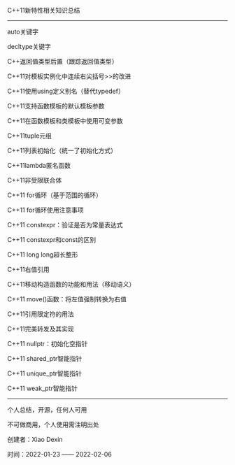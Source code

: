C++11新特性相关知识总结
*********************************************

auto关键字

decltype关键字

C++返回值类型后置（跟踪返回值类型）

C++11对模板实例化中连续右尖括号>>的改进

C++11使用using定义别名（替代typedef）

C++11支持函数模板的默认模板参数

C++11在函数模板和类模板中使用可变参数

C++11tuple元组

C++11列表初始化（统一了初始化方式）

C++11lambda匿名函数

C++11非受限联合体

C++11 for循环（基于范围的循环）

C++11 for循环使用注意事项

C++11 constexpr：验证是否为常量表达式

C++11 constexpr和const的区别

C++11 long long超长整形

C++11右值引用

C++11移动构造函数的功能和用法（移动语义）

C++11 move()函数：将左值强制转换为右值

C++11引用限定符的用法

C++11完美转发及其实现

C++11 nullptr：初始化空指针

C++11 shared_ptr智能指针

C++11 unique_ptr智能指针

C++11 weak_ptr智能指针


***********************************************
个人总结，开源，任何人可用

不可做商用，个人使用需注明出处

创建者：Xiao Dexin

时间：2022-01-23 —— 2022-02-06
